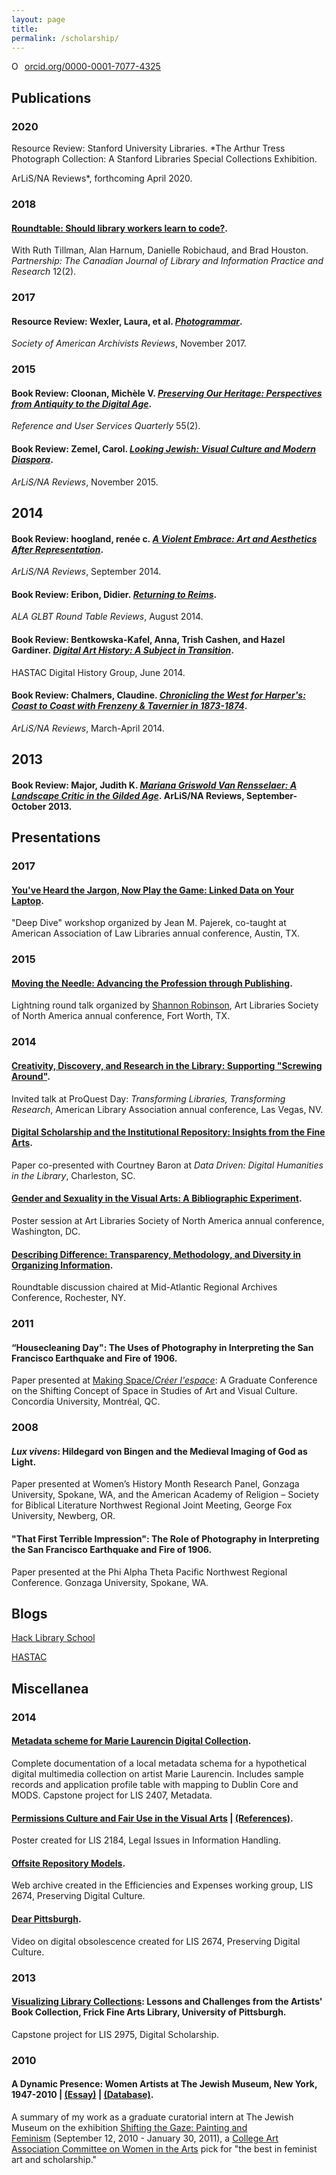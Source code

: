 ```yaml
---
layout: page
title: 
permalink: /scholarship/
---
```

<a href="https://orcid.org/0000-0001-7077-4325" target="orcid.widget" rel="noopener noreferrer" style="vertical-align:top;"><img src="https://orcid.org/sites/default/files/images/orcid_16x16.png" style="width:1em;margin-right:.5em;" alt="ORCID iD icon">orcid.org/0000-0001-7077-4325</a>
## Publications
### 2020
Resource Review: Stanford University Libraries. *The Arthur Tress Photograph Collection: A Stanford Libraries Special Collections Exhibition.

ArLiS/NA Reviews*, forthcoming April 2020.

### 2018
#### [Roundtable: Should library workers learn to code?]( https://doi.org/10.21083/partnership.v12i2.4121).
With Ruth Tillman, Alan Harnum, Danielle Robichaud, and Brad Houston.
*Partnership: The Canadian Journal of Library and Information Practice and Research* 12(2).

### 2017
#### Resource Review: Wexler, Laura, et al. [*Photogrammar*](https://reviews.americanarchivist.org/2017/11/13/photogrammar/). 
*Society of American Archivists Reviews*, November 2017.

### 2015
#### Book Review: Cloonan, Michèle V. [*Preserving Our Heritage: Perspectives from Antiquity to the Digital Age*](https://doi.org/10.5860/rusq.55n2.171b).
*Reference and User Services Quarterly* 55(2).

#### Book Review: Zemel, Carol. [*Looking Jewish: Visual Culture and Modern Diaspora*](https://arlisna.org/publications/reviews/743-looking-jewish-visual-culture-and-modern-diaspora). 
*ArLiS/NA Reviews*, November 2015.

## 2014
#### Book Review: hoogland, renée c. [*A Violent Embrace: Art and Aesthetics After Representation*](http://arlisna.org/publications/reviews/408-a-violent-embrace-art-and-aesthetics-after-representation). 
*ArLiS/NA Reviews*, September 2014.

#### Book Review: Eribon, Didier. [*Returning to Reims*](http://www.glbtrt.ala.org/reviews/returning-to-reims/). 
*ALA GLBT Round Table Reviews*, August 2014.

#### Book Review: Bentkowska-Kafel, Anna, Trish Cashen, and Hazel Gardiner. [*Digital Art History: A Subject in Transition*](https://www.hastac.org/blogs/aszingarelli/2014/06/18/digital-history-spring-series-book-review-5-digital-art-history). 
HASTAC Digital History Group, June 2014.

#### Book Review: Chalmers, Claudine. [*Chronicling the West for Harper's: Coast to Coast with Frenzeny & Tavernier in 1873-1874*](http://joomla.arlisna.org/index.php?option=com_content&amp;view=article&amp;id=181:chronicling-the-west-for-harper-s-coast-to-coast-with-frenzeny-tavernier-in-1873-1874&amp;catid=26:reviews&amp;Itemid=148). 
*ArLiS/NA Reviews*, March-April 2014.

## 2013
#### Book Review: Major, Judith K. [*Mariana Griswold Van Rensselaer: A Landscape Critic in the Gilded Age*](http://arlisna.org/images/reviews/2013/09/major.pdf). ArLiS/NA Reviews, September-October 2013.

## Presentations
### 2017
#### [You've Heard the Jargon, Now Play the Game: Linked Data on Your Laptop](https://eventmobi.com/aall2017/speakers/213086/4838208).
"Deep Dive" workshop organized by Jean M. Pajerek, co-taught at American Association of Law Libraries annual conference, Austin, TX.
### 2015
#### [Moving the Needle: Advancing the Profession through Publishing](https://www.arlisna.org/news/featured-art-libraries/10-conferences/49-2015-conference-proceedings).  
Lightning round talk organized by [Shannon Robinson](http://shannonmarierobinson.com/?page_id=2), Art Libraries Society of North America annual conference, Fort Worth, TX.
### 2014
#### [Creativity, Discovery, and Research in the Library: Supporting "Screwing Around"](http://slides.com/aszingarellisweet/creativity-discovery-research#/).  
Invited talk at ProQuest Day: *Transforming Libraries, Transforming Research*, American Library Association annual conference, Las Vegas, NV.
#### [Digital Scholarship and the Institutional Repository: Insights from the Fine Arts](http://slides.com/aszingarellisweet/institutional-repository#/).  
Paper co-presented with Courtney Baron at *Data Driven: Digital Humanities in the Library*, Charleston, SC.
#### [Gender and Sexuality in the Visual Arts: A Bibliographic Experiment](http://aszingarellisweet.files.wordpress.com/2014/05/zingarellisweetarlisposter.pdf).  
Poster session at Art Libraries Society of North America annual conference, Washington, DC.
#### [Describing Difference: Transparency, Methodology, and Diversity in Organizing Information](https://marac.memberclicks.net/assets/documents/marac_rochester_spring_2014_conf_program.pdf).  
Roundtable discussion chaired at Mid-Atlantic Regional Archives Conference, Rochester, NY.
### 2011
#### “Housecleaning Day": The Uses of Photography in Interpreting the San Francisco Earthquake and Fire of 1906.  
Paper presented at [Making Space/*Créer l'espace*](http://ahgsa.concordia.ca/annual-graduate-conference/index.php?option=com_content&amp;view=article&amp;id=88&amp;Itemid=144): A Graduate Conference on the Shifting Concept of Space in Studies of Art and Visual Culture. Concordia University, Montréal, QC.
### 2008
#### *Lux vivens*: Hildegard von Bingen and the Medieval Imaging of God as Light.  
Paper presented at Women’s History Month Research Panel, Gonzaga University, Spokane, WA, and the American Academy of Religion – Society for Biblical Literature Northwest Regional Joint Meeting, George Fox University, Newberg, OR.
#### "That First Terrible Impression": The Role of Photography in Interpreting the San Francisco Earthquake and Fire of 1906.  
Paper presented at the Phi Alpha Theta Pacific Northwest Regional Conference. Gonzaga University, Spokane, WA.

## Blogs
[Hack Library School](http://hacklibraryschool.com/author/aszingarellisweet/)

[HASTAC](http://www.hastac.org/users/aszingarelli)

## Miscellanea
### 2014
#### [Metadata scheme for Marie Laurencin Digital Collection](http://laurencinwiki.pbworks.com/w/page/83396131/Introduction).
Complete documentation of a local metadata schema for a hypothetical digital multimedia collection on artist Marie Laurencin. Includes sample records and application profile table with mapping to Dublin Core and MODS. Capstone project for LIS 2407, Metadata.
#### [Permissions Culture and Fair Use in the Visual Arts](https://aszingarellisweet.files.wordpress.com/2014/01/lis2184posterzingarelli.pdf) | [(References)](https://aszingarellisweet.files.wordpress.com/2014/01/lis2184finalposterreferenceszingarelli.pdf). 
Poster created for LIS 2184, Legal Issues in Information Handling. 
#### [Offsite Repository Models](https://archive-it.org/collections/4498). 
Web archive created in the Efficiencies and Expenses working group, LIS 2674, Preserving Digital Culture.
#### [Dear Pittsburgh](http://vimeo.com/89700519). 
Video on digital obsolescence created for LIS 2674, Preserving Digital Culture.
### 2013
#### [Visualizing Library Collections](http://slid.es/aszingarellisweet/visualizing-library-collections): Lessons and Challenges from the Artists' Book Collection, Frick Fine Arts Library, University of Pittsburgh.
Capstone project for LIS 2975, Digital Scholarship.
### 2010
#### A Dynamic Presence: Women Artists at The Jewish Museum, New York, 1947-2010 | [(Essay)](http://web.archive.org/web/20100912204721/http://www.thejewishmuseum.org/tjmwomenartistsessay) | [(Database)](https://perma.cc/CF2Z-AZTA).
A summary of my work as a graduate curatorial intern at The Jewish Museum on the exhibition [Shifting the Gaze: Painting and Feminism](http://www.thejewishmuseum.org/exhibitions/feministpainting) (September 12, 2010 - January 30, 2011), a [College Art Association Committee on Women in the Arts](http://www.collegeart.org/committees/picksoctober2010) pick for "the best in feminist art and scholarship."
